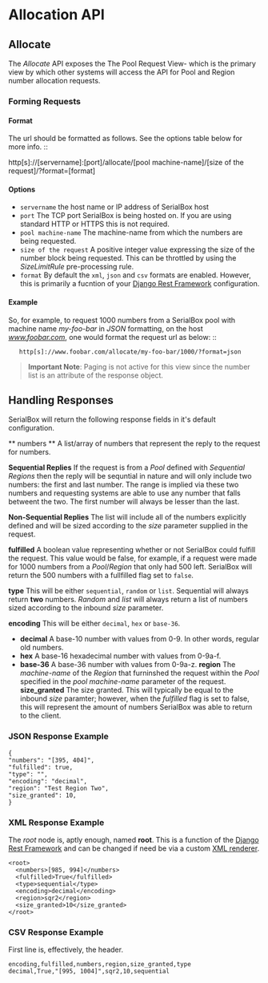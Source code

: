 # Allocation API

## Allocate

The *Allocate* API exposes the The Pool Request View- which is the primary 
view by which other systems will access the API for Pool and Region 
number allocation requests.  

### Forming Requests

#### Format

   
The url should be formatted as follows.  See the options table below for more
info. ::

   http[s]://[servername]:[port]/allocate/[pool machine-name]/[size of the request]/?format=[format]


#### Options
  *  `servername` the host name or IP address of SerialBox host
  *  `port`  The TCP port SerialBox is being hosted on.  If you are using standard HTTP or HTTPS this is not required.
  *  `pool machine-name` The machine-name from which the numbers are being requested.
  *  `size of the request` A positive integer value expressing the size of the number block being requested.  This can be throttled by using the *SizeLimitRule* pre-processing rule.
  *  `format` By default the `xml`, `json` and `csv` formats are enabled.  However, this is primarily a fucntion of your [Django Rest Framework](http://www.django-rest-framework.org) configuration. 

#### Example


So, for example, to request 1000 numbers from a SerialBox pool with machine 
name *my-foo-bar* in *JSON*
formatting, on the host *www.foobar.com*, one would format the request url 
as below: ::

```
   http[s]://www.foobar.com/allocate/my-foo-bar/1000/?format=json
```

> **Important Note**: Paging is not active for this view since the number list is an 
attribute of the response object.  



## Handling Responses

SerialBox will return the following response fields in it's default configuration.

** numbers ** 
A list/array of numbers that represent the reply to the request for numbers.
   
**Sequential Replies**
If the request is from a *Pool* defined with *Sequential Regions* then the
reply will be sequntial in nature and will only include two numbers: the first
and last number.  The range is implied via these two numbers and requesting
systems are able to use any number that falls betweent the two.  The first
number will always be lesser than the last.  

**Non-Sequential Replies**
The list will include all of the numbers explicitly defined and will be sized
according to the *size* parameter supplied in the request.  
   
**fulfilled**
   A boolean value representing whether or not SerialBox could fulfill the 
   request.  This value would be false, for example, if a request were made
   for 1000 numbers from a *Pool*/*Region* that only had 500 left.  SerialBox
   will return the 500 numbers with a fullfilled flag set to `false`.
   
**type**
   This will be either `sequential`, `random` or `list`. Sequential will
   always return **two** numbers.  *Random* and *list* will always return 
   a list of numbers sized according to the inbound *size* parameter.

**encoding**
   This will be either `decimal`, `hex` or `base-36`.
   
   *  **decimal**
      A base-10 number with values from 0-9.  In other words, regular old numbers.
   *  **hex**
      A base-16 hexadecimal number with values from 0-9a-f.
   *  **base-36** 
      A base-36 number with values from 0-9a-z.
**region**
   The *machine-name* of the *Region* that furninshed the request within the 
   *Pool* specified in the *pool machine-name* parameter of the request.
**size_granted**
   The size granted.  This will typically be equal to the inbound *size* 
   paramter; however, when the *fulfilled* flag is set to false, this will
   represent the amount of numbers SerialBox was able to return to the client.


### JSON Response Example

    {
    "numbers": "[395, 404]",
    "fulfilled": true,
    "type": "",
    "encoding": "decimal",
    "region": "Test Region Two",
    "size_granted": 10,
    }

   
### XML Response Example

The *root* node is, aptly enough, named **root**.  This is a function of the
[Django Rest Framework](http://django-rest-framework.org) and can be changed
if need be via a custom
[XML renderer](http://www.django-rest-framework.org/api-guide/renderers/).  

    <root>
      <numbers>[985, 994]</numbers>
      <fulfilled>True</fulfilled>
      <type>sequential</type>
      <encoding>decimal</encoding>
      <region>sqr2</region>
      <size_granted>10</size_granted>
    </root>


### CSV Response Example

First line is, effectively, the header.  

    encoding,fulfilled,numbers,region,size_granted,type
    decimal,True,"[995, 1004]",sqr2,10,sequential
